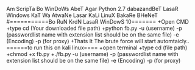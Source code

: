 Am ScripTa Bo WinDoWs AbeT Agar Python 2.7 dabazandBeT LasaR Windows KaT
Wa AtwaNe Lasar KaLi LinuX BakaRe BHeNeT \
#===========Bo RuN KrdN LasaR WinDowS 10=======
+Open CMD
+type cd (Your downloaded file path)
+python fb.py -u (username) -p (passwordlist name with extension list should be on the same file) -e (Encoding) -p (for proxy)
+Thats It The brute force will start automtaicly..
======to run this on kali linux====
+open terminal
+type cd (file path)
+chmod +x fb.py
+./fb.py -u (username) -p (passwordlist name with extension list should be on the same file) -e (Encoding) -p (for proxy)
